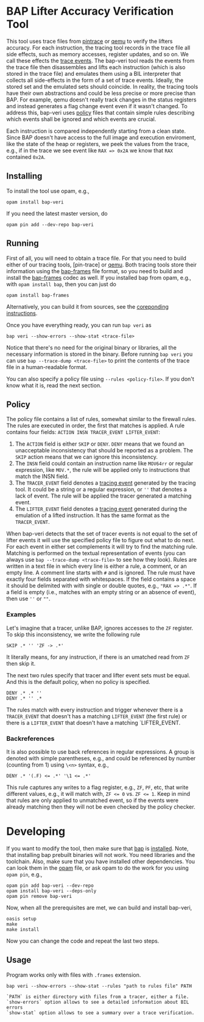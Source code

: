 # BAP Lifter Accuracy Verification Tool

This tool uses trace files from [pintrace] or [qemu] to verify the lifters accuracy. For each instruction, the tracing tool records in the trace file all side effects, such as memory accesses, register updates, and so on. We call these effects the [trace events][trace-events]. The bap-veri tool reads the events from the trace file then disassembles and lifts each instruction (which is also stored in the trace file) and emulates them using a BIL interpreter that collects all side-effects in the form of a set of trace events. Ideally, the stored set and the emulated sets should coincide. In reality, the tracing tools have their own abstractions and could be less precise or more precise than BAP. For example, qemu doesn't really track changes in the status registers and instead generates a flag change event even if it wasn't changed. To address this, bap-veri uses [policy](#policy) files that contain simple rules describing which events shall be ignored and which events are crucial. 

Each instruction is compared independently starting from a clean state. Since BAP doesn't have access to the full image and execution enviroment, like the state of the heap or registers, we peek the values from the trace, e.g., if in the trace we see event like `RAX => 0x2A` we know that `RAX` contained `0x2A`. 


## Installing

To install the tool use opam, e.g.,

```
opam install bap-veri
```

If you need the latest master version, do
```
opam pin add --dev-repo bap-veri
```


## Running 

First of all, you will need to obtain a trace file. For that you need to build either of our tracing tools, [pin-trace] or [qemu]. Both tracing tools store their information using the [bap-frames] file format, so you need to build and install the [bap-frames] codec as well. If you installed bap from opam, e.g., with `opam install bap`, then you can just do 
```
opam install bap-frames
```

Alternatively, you can build it from sources, see the [coreponding instructions](https://github.com/BinaryAnalysisPlatform/bap-frames#from-sources).

Once you have everything ready, you can run `bap veri` as

```
bap veri --show-errors --show-stat <trace-file>
```

Notice that there's no need for the original binary or libraries, all the necessary information is stored in the binary. Before running `bap veri` you can use `bap --trace-dump <trace-file>` to print the contents of the trace file in a human-readable format.

You can also specify a policy file using `--rules <policy-file>`. If you don't know what it is, read the next section. 

## Policy

The policy file contains a list of rules, somewhat similar to the firewall rules. The rules are executed in order, the first that matches is applied. A rule contains four fields: `ACTION INSN TRACER_EVENT LIFTER_EVENT`:

1. The `ACTION` field is either `SKIP` or `DENY`. `DENY` means that we found an unacceptable inconsistency that should be reported as a problem. The `SKIP` action means that we can ignore this inconsistency.
2. The `INSN` field could contain an instruction name like `MOV64rr` or regular expression, like `MOV.*`, the rule will be applied only to instructions that match the INSN field.
3. The `TRACER_EVENT` field denotes a [tracing event][trace-events] generated by the tracing tool. It could be a string or a regular expression, or `''` that denotes a lack of event. The rule will be applied the tracer generated a matching event. 
4. The `LIFTER_EVENT` field denotes a [tracing event][trace-events] generated during the emulation of a lifted instruction. It has the same format as the `TRACER_EVENT`.


When bap-veri detects that the set of tracer events is not equal to the set of lifter events it will use the specified policy file to figure out what to do next. For each event in either set complements it will try to find the matching rule. Matching is performed on the textual representation of events (you can always use `bap --trace-dump <trace-file>` to see how they look). Rules are written in a text file in which every line is either a rule, a comment, or an empty line. A comment line starts with `#` and is ignored. The rule must have exactly four fields separated with whitespaces. If the field contains a space it should be delimited with with single or double quotes, e.g.,  `"RAX => .*"`. If a field is empty (i.e., matches with an empty string or an absence of event), then use `''` or `""`. 

### Examples

Let's imagine that a tracer, unlike BAP, ignores accesses to the `ZF` register. To skip this inconsistency, we write the following rule
```
SKIP .* '' 'ZF -> .*'
```

It literally means, for any instruction, if there is an umatched read from `ZF` then skip it.

The next two rules specify that tracer and lifter event sets must be equal. And this is the default policy, when no policy is specified. 
```
DENY .* .* ''
DENY .* '' .*
```

The rules match with every instruction and trigger whenever there is a `TRACER_EVENT` that doesn't has a matching `LIFTER_EVENT` (the first rule) or there is a `LIFTER_EVENT` that doesn't have a matching `LIFTER_EVENT.


### Backreferences

It is also possible to use back references in regular expressions. A group is denoted with simple parentheses, e.g., and could be referenced by number (counting from 1) using `\<n>` syntax, e.g.,

```
DENY .* '(.F) <= .*' '\1 <= .*'
```

This rule captures any writes to a flag register, e.g., `ZF`, `PF`, etc, that write different values, e.g., it will match with, `ZF <= 0` vs. `ZF <= 1`. Keep in mind that rules are only applied to unmatched event, so if the events were already matching then they will not be even checked by the policy checker. 

# Developing

If you want to modify the tool, then make sure that [bap][bap] is [installed][bap-install]. Note, that installing bap prebuilt binaries will not work. You need libraries and the toolchain. Also, make sure that you have installed other dependencies. You can look them in the [opam](./opam) file, or ask opam to do the work for you using `opam pin`, e.g., 

```
opam pin add bap-veri --dev-repo
opam install bap-veri --deps-only
opam pin remove bap-veri
```

Now, when all the prerequisites are met, we can build and install bap-veri,

```
oasis setup
make
make install
```

Now you can change the code and repeat the last two steps. 


## Usage
Program works only with files with `.frames` extension.
```
bap veri --show-errors --show-stat --rules "path to rules file" PATH

`PATH` is either directory with files from a tracer, either a file.
`show-errors` option allows to see a detailed information about BIL errors
`show-stat` option allows to see a summary over a trace verification.

```

[trace-events]: https://binaryanalysisplatform.github.io/bap/api/master/bap-traces/Bap_traces/Std/index.html#trace-events
[pintrace]: https://github.com/BinaryAnalysisPlatform/bap-pintraces
[qemu]: https://github.com/BinaryAnalysisPlatform/qemu
[bap]: https://github.com/BinaryAnalysisPlatform/bap
[bap-install]: https://github.com/BinaryAnalysisPlatform/bap#from-sources
[bap-frames]: https://github.com/BinaryAnalysisPlatform/bap-frames
